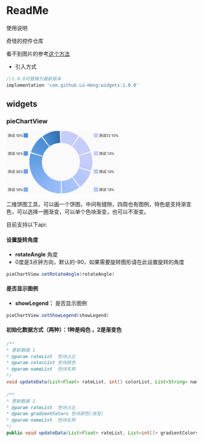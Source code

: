 # ReadMe
使用说明

奇怪的控件仓库

 看不到图片的参考[这个方法](https://blog.csdn.net/qq_38232598/article/details/91346392)

- 引入方式

```groovy
//1.0.0可替换为最新版本
implementation 'com.github.Lo-Heng:widgets:1.0.0'
```

## widgets

### pieChartView
<img src="./markdownRes/示意图.png" width=300 />

二维饼图工具，可以画一个饼图，中间有缝隙，四周也有图例，特色是支持渐变色，可以选择一圈渐变，可以单个色块渐变，也可以不渐变。

目前支持以下api:

#### 设置旋转角度

- **rotateAngle** 角度
- 0度是3点钟方向，默认的-90，如果需要旋转图形请在此设置旋转的角度
```java
pieChartView.setRotateAngle(rotateAngle)
```

#### 是否显示图例
- **showLegend：** 是否显示图例
```java
pieChartView.setShowLegend(showLegend)
```

#### 初始化数据方式（两种）：1种是纯色 ，2是渐变色

```java
/**
* 更新数据 1
* @param rateList  色块占比
* @param colorList 色块颜色
* @param nameList  色块名称
*/
void updateData(List<Float> rateList, int[] colorList, List<String> nameList)

/**
* 更新数据 2
* @param rateList  色块占比
* @param gradientColors 色块颜色(渐变)
* @param nameList  色块名称
*/
public void updateData(List<Float> rateList, List<int[]> gradientColors, List<String> nameList)
```
